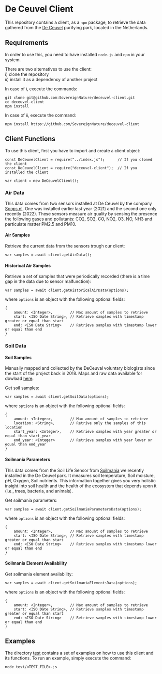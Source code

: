 # De Ceuvel Client

This repository contains a client, as a `npm` package, to retrieve the data gathered from the [De Ceuvel]() purifying park, located in the Netherlands.

## Requirements

In order to use this, you need to have installed `node.js` and `npm` in your system.

There are two alternatives to use the client: </br>
*i*) clone the repository </br>
*ii*) install it as a dependency of another project

In case of *i*, execute the commands:
```
git clone git@github.com:SovereignNature/deceuvel-client.git
cd deceuvel-client
npm install
```
In case of *ii*, execute the command:
```
npm install https://github.com/SovereignNature/deceuvel-client
```

## Client Functions

To use this client, first you have to import and create a client object:
```
const DeCeuvelClient = require("../index.js");      // If you cloned the client
const DeCeuvelClient = require("deceuvel-client");  // If you installed the client

var client = new DeCeuvelClient();
```

### Air Data

This data comes from two sensors installed at De Ceuvel by the company [Soops.nl](https://nox.soops.nl/). One was installed earlier last year (2021) and the second one only recently (2022). These sensors measure air quality by sensing the presence the following gases and pollutants: CO2, SO2, CO, NO2, O3, NO, NH3 and particulate matter PM2.5 and PM10.

#### Air Samples

Retrieve the current data from the sensors trough our client:
```
var samples = await client.getAirData();
```

#### Historical Air Samples

Retrieve a set of samples that were periodically recorded (there is a time gap in the data due to sensor malfunction):
```
var samples = await client.getHistoricalAirData(options);
```
where `options` is an object with the following optional fields:
```
{
    amount: <Integer>,        // Max amount of samples to retrieve
    start: <ISO Date String>, // Retrieve samples with timestamp greater or equal than start
    end: <ISO Date String>    // Retrieve samples with timestamp lower or equal than end
}
```

### Soil Data

#### Soil Samples

Manually mapped and collected by the DeCeuval voluntary biologists since the start of the project back in 2018. Maps and raw data available for dowload [here](https://wetransfer.com/downloads/0f72a166e00983cdcaf028323492e43120220110090302/f4eca7b4195d8bbe3460f770781911d120220110090405/c249ae?utm_campaign=WT_email_tracking&utm_content=general&utm_medium=download_button&utm_source=notify_recipient_email).

Get soil samples:
```
var samples = await client.getSoilData(options);
```
where `options` is an object with the following optional fields:
```
{
    amount: <Integer>,        // Max amount of samples to retrieve
    location: <String>,       // Retrive only the samples of this location
    start_year: <Integer>,    // Retrieve samples with year greater or equal than start_year
    end_year: <Integer>       // Retrieve samples with year lower or equal than end_year
}
```

#### Soilmania Parameters

This data comes from the Soil Life Sensor from [Soilmania]() we recently installed in the De Ceuvel park. 
It measures soil temperature, Soil moisture, pH, Oxygen, Soil nutrients. 
This information together gives you very holistic insight into soil health and the health of the ecosystem that depends upon it (i.e., trees, bacteria, and animals).

Get soilmania parameters:
```
var samples = await client.getSoilmaniaParametersData(options);
```
where `options` is an object with the following optional fields:
```
{
    amount: <Integer>,        // Max amount of samples to retrieve
    start: <ISO Date String>, // Retrieve samples with timestamp greater or equal than start
    end: <ISO Date String>    // Retrieve samples with timestamp lower or equal than end
}
```

#### Soilmania Element Availability

Get soilmania element availability:
```
var samples = await client.getSoilmaniaElementsData(options);
```
where `options` is an object with the following optional fields:
```
{
    amount: <Integer>,        // Max amount of samples to retrieve
    start: <ISO Date String>, // Retrieve samples with timestamp greater or equal than start
    end: <ISO Date String>    // Retrieve samples with timestamp lower or equal than end
}
```

## Examples

The directory [test](test/) contains a set of examples on how to use this client and its functions.
To run an example, simply execute the command:
```
node test/<TEST_FILE>.js
```
